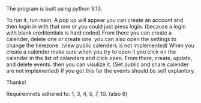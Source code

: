 The program is built using python 3.10. 

To run it, run main. 
A pop up will appear you can create an account and then login in with that one or you could just press login. (because a login with blank creditentials is hard coded) 
From there you can create a calender, delete one or create one. you can also open the settings to change the timezone. (view public calenders is not implemented) 
When you create a calender make sure when you try to open it you click on the calender in the list of calenders and click open. 
From there, create, update, and delete events. then you can visulize it. (Set public and share calender are not implemented)
If you got this far the events should be self explantory. 

Thanks!

Requiremnets adhered to: 1, 3, 4, 5, 7, 10. (also 6)

